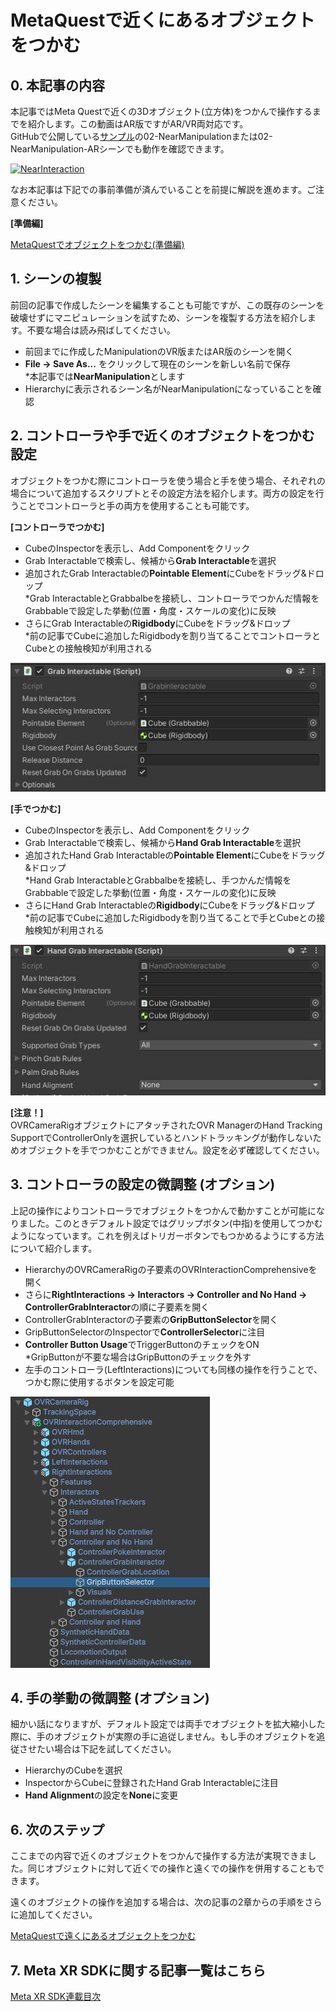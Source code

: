# MetaQuestで近くにあるオブジェクトをつかむ

## 0. 本記事の内容

本記事ではMeta Questで近くの3Dオブジェクト(立方体)をつかんで操作するまでを紹介します。この動画はAR版ですがAR/VR両対応です。  
GitHubで公開している[サンプル](https://github.com/TakashiYoshinaga/MetaXR-SDK-Samples)の02-NearManipulationまたは02-NearManipulation-ARシーンでも動作を確認できます。

[![NearInteraction](https://img.youtube.com/vi/IrYJ2kuhtq0/0.jpg)](https://www.youtube.com/watch?v=IrYJ2kuhtq0)

なお本記事は下記での事前準備が済んでいることを前提に解説を進めます。ご注意ください。

**[準備編]**

[MetaQuestでオブジェクトをつかむ(準備編)](5-quest-object-grab-preparation.md)


## 1. シーンの複製

前回の記事で作成したシーンを編集することも可能ですが、この既存のシーンを破壊せずにマニピュレーションを試すため、シーンを複製する方法を紹介します。不要な場合は読み飛ばしてください。

- 前回までに作成したManipulationのVR版またはAR版のシーンを開く
- **File -> Save As...** をクリックして現在のシーンを新しい名前で保存  
  *本記事では**NearManipulation**とします
- Hierarchyに表示されるシーン名がNearManipulationになっていることを確認

## 2. コントローラや手で近くのオブジェクトをつかむ設定

オブジェクトをつかむ際にコントローラを使う場合と手を使う場合、それぞれの場合について追加するスクリプトとその設定方法を紹介します。両方の設定を行うことでコントローラと手の両方を使用することも可能です。

**[コントローラでつかむ]**

- CubeのInspectorを表示し、Add Componentをクリック
- Grab Interactableで検索し、候補から**Grab Interactable**を選択
- 追加されたGrab Interactableの**Pointable Element**にCubeをドラッグ&ドロップ  
  *Grab InteractableとGrabbalbeを接続し、コントローラでつかんだ情報をGrabbableで設定した挙動(位置・角度・スケールの変化)に反映
- さらにGrab Interactableの**Rigidbody**にCubeをドラッグ&ドロップ  
  *前の記事でCubeに追加したRigidbodyを割り当てることでコントローラとCubeとの接触検知が利用される

![Grab Interactable設定画面](https://github.com/TakashiYoshinaga/MetaXR-SDK-Samples/blob/materials/Documents/materials/6/00.jpg?raw=true)

**[手でつかむ]**

- CubeのInspectorを表示し、Add Componentをクリック
- Grab Interactableで検索し、候補から**Hand Grab Interactable**を選択
- 追加されたHand Grab Interactableの**Pointable Element**にCubeをドラッグ&ドロップ  
  *Hand Grab InteractableとGrabbalbeを接続し、手つかんだ情報をGrabbableで設定した挙動(位置・角度・スケールの変化)に反映
- さらにHand Grab Interactableの**Rigidbody**にCubeをドラッグ&ドロップ  
  *前の記事でCubeに追加したRigidbodyを割り当てることで手とCubeとの接触検知が利用される

![Hand Grab Interactable設定画面](https://github.com/TakashiYoshinaga/MetaXR-SDK-Samples/blob/materials/Documents/materials/6/01.jpg?raw=true)

**[注意！]**  
OVRCameraRigオブジェクトにアタッチされたOVR ManagerのHand Tracking SupportでControllerOnlyを選択しているとハンドトラッキングが動作しないためオブジェクトを手でつかむことができません。設定を必ず確認してください。

## 3. コントローラの設定の微調整 (オプション)

上記の操作によりコントローラでオブジェクトをつかんで動かすことが可能になりました。このときデフォルト設定ではグリップボタン(中指)を使用してつかむようになっています。これを例えばトリガーボタンでもつかめるようにする方法について紹介します。

- HierarchyのOVRCameraRigの子要素のOVRInteractionComprehensiveを開く
- さらに**RightInteractions -> Interactors -> Controller and No Hand -> ControllerGrabInteractor**の順に子要素を開く
- ControllerGrabInteractorの子要素の**GripButtonSelector**を開く
- GripButtonSelectorのInspectorで**ControllerSelector**に注目
- **Controller Button Usage**でTriggerButtonのチェックをON  
  *GripButtonが不要な場合はGripButtonのチェックを外す
- 左手のコントローラ(LeftInteractions)についても同様の操作を行うことで、つかむ際に使用するボタンを設定可能

![Trigger Manipulation](https://github.com/TakashiYoshinaga/MetaXR-SDK-Samples/blob/materials/Documents/materials/6/02.jpg?raw=true)


## 4. 手の挙動の微調整 (オプション)

細かい話になりますが、デフォルト設定では両手でオブジェクトを拡大縮小した際に、手のオブジェクトが実際の手に追従しません。もし手のオブジェクトを追従させたい場合は下記を試してください。

- HierarchyのCubeを選択
- InspectorからCubeに登録されたHand Grab Interactableに注目
- **Hand Alignment**の設定を**None**に変更

## 6. 次のステップ

ここまでの内容で近くのオブジェクトをつかんで操作する方法が実現できました。同じオブジェクトに対して近くでの操作と遠くでの操作を併用することもできます。

遠くのオブジェクトの操作を追加する場合は、次の記事の2章からの手順をさらに追加してください。

[MetaQuestで遠くにあるオブジェクトをつかむ](7-quest-far-object-grab.md)

## 7. Meta XR SDKに関する記事一覧はこちら

[Meta XR SDK連載目次](0-main.md)
